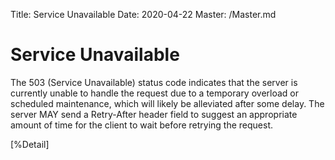 Title: Service Unavailable
Date: 2020-04-22
Master: /Master.md

Service Unavailable
================================

The 503 (Service Unavailable) status code indicates that the server
is currently unable to handle the request due to a temporary overload
or scheduled maintenance, which will likely be alleviated after some
delay.  The server MAY send a Retry-After header field to suggest an 
appropriate amount of time for the client to wait before retrying the request.

[%Detail]